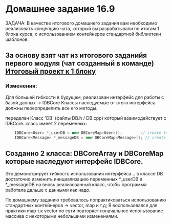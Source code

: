 # Домашнее задание 16.9

ЗАДАЧА: В качестве итогового домашнего задания вам необходимо реализовать концепцию чата, который вы разрабатывали по итогам 1 блока курса, с использованием контейнеров стандартной библиотеки шаблонов.

## За основу взят чат из итогового заданийя первого модуля (чат созданный в команде) [Итоговый проект к 1 блоку](https://github.com/ivanKispaj/ConsoleChatFP11.git)


### Изменения: 
Для большей гибкости в будущем, реализован интерфейс для работы с базой данных -> IDBCore
Классы наследуемые от этого интерфейса должны переопределить все его методы.

переделан Класс 'DB' (файлы DB.h / DB.cpp) который взаимодействует с IDBCore.
класс имеет 2 переменных:
```C++
    IDBCore<User> *_userDB = new DBCoreMap<User>();        // create table User (таблица пользователей)
    IDBCore<Message> *_messageDB = new DBCoreMap<Message>(); // create table Message (таблица сообщений )

```

## Созданно 2 класса: DBCoreArray и DBCoreMap которые наследуют интерфейс IDBCore.
Это демонстрирует гибкость использования интерфейса...
в классе DB достаточно изменить инициализацию переменных *_userDB и *_messageDB на вновь реализованный класс, чтобы программа работала
дальше с данными как надо.

По домашнему заданию требовалось попрактиковаться использованию стандартных контейнеров -> vector, map и т.д;
Я воспользовался для практики map т.к vector по сути повторяет изначальное использование массива с некоторыми небольшими изменениями.
  

